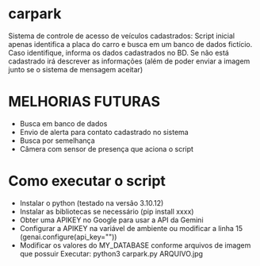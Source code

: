 # carpark
Sistema de controle de acesso de veículos cadastrados: Script inicial apenas identifica a placa do carro e busca em um banco de dados fictício. Caso identifique, informa os dados cadastrados no BD. Se não está cadastrado irá descrever as informações (além de poder enviar a imagem junto se o sistema de mensagem aceitar)

# MELHORIAS FUTURAS

- Busca em banco de dados
- Envio de alerta para contato cadastrado no sistema
- Busca por semelhança
- Câmera com sensor de presença que aciona o script

# Como executar o script

- Instalar o python (testado na versão 3.10.12)
- Instalar as bibliotecas se necessário (pip install xxxx)
- Obter uma APIKEY no Google para usar a API da Gemini
- Configurar a APIKEY na variável de ambiente ou modificar a linha 15 (genai.configure(api_key=""))
- Modificar os valores do MY_DATABASE conforme arquivos de imagem que possuir
  Executar: python3 carpark.py ARQUIVO.jpg
